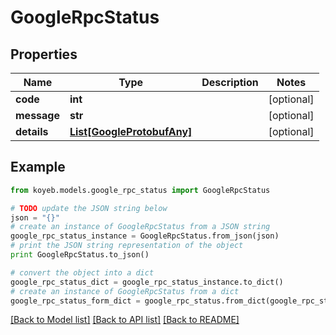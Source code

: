 # GoogleRpcStatus


## Properties
Name | Type | Description | Notes
------------ | ------------- | ------------- | -------------
**code** | **int** |  | [optional] 
**message** | **str** |  | [optional] 
**details** | [**List[GoogleProtobufAny]**](GoogleProtobufAny.md) |  | [optional] 

## Example

```python
from koyeb.models.google_rpc_status import GoogleRpcStatus

# TODO update the JSON string below
json = "{}"
# create an instance of GoogleRpcStatus from a JSON string
google_rpc_status_instance = GoogleRpcStatus.from_json(json)
# print the JSON string representation of the object
print GoogleRpcStatus.to_json()

# convert the object into a dict
google_rpc_status_dict = google_rpc_status_instance.to_dict()
# create an instance of GoogleRpcStatus from a dict
google_rpc_status_form_dict = google_rpc_status.from_dict(google_rpc_status_dict)
```
[[Back to Model list]](../README.md#documentation-for-models) [[Back to API list]](../README.md#documentation-for-api-endpoints) [[Back to README]](../README.md)


